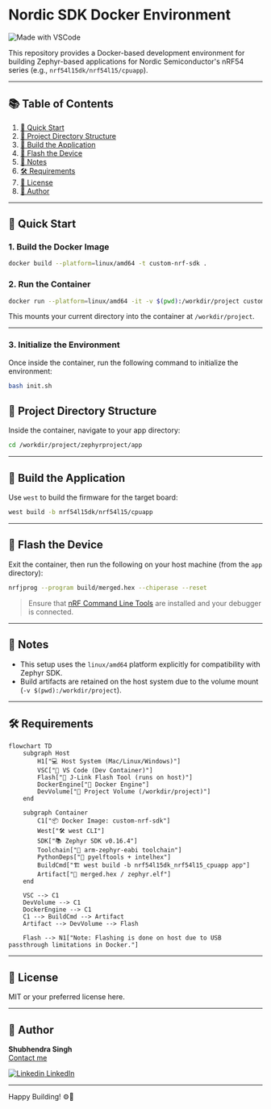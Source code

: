 # Nordic SDK Docker Environment
![Made with VSCode](https://img.shields.io/badge/Made%20with-VSCode-1f425f.svg)

This repository provides a Docker-based development environment for building Zephyr-based applications for Nordic Semiconductor's nRF54 series (e.g., `nrf54l15dk/nrf54l15/cpuapp`).

---

## 📚 Table of Contents

1. [🚀 Quick Start](#-quick-start)
2. [📁 Project Directory Structure](#-project-directory-structure)
3. [🔧 Build the Application](#-build-the-application)
4. [🔌 Flash the Device](#-flash-the-device)
5. [📎 Notes](#-notes)
6. [🛠 Requirements](#-requirements)
7. [🧾 License](#-license)
8. [👤 Author](#-author)

---

## 🚀 Quick Start

### 1. Build the Docker Image

```bash
docker build --platform=linux/amd64 -t custom-nrf-sdk .
```

### 2. Run the Container

```bash
docker run --platform=linux/amd64 -it -v $(pwd):/workdir/project custom-nrf-sdk
```

This mounts your current directory into the container at `/workdir/project`.

---

### 3. Initialize the Environment
Once inside the container, run the following command to initialize the environment:
```bash
bash init.sh
```

## 📁 Project Directory Structure

Inside the container, navigate to your app directory:

```bash
cd /workdir/project/zephyrproject/app
```

---

## 🔧 Build the Application

Use `west` to build the firmware for the target board:

```bash
west build -b nrf54l15dk/nrf54l15/cpuapp
```

---

## 🔌 Flash the Device

Exit the container, then run the following on your host machine (from the `app` directory):

```bash
nrfjprog --program build/merged.hex --chiperase --reset
```

> Ensure that [nRF Command Line Tools](https://www.nordicsemi.com/Products/Development-tools/nRF-Command-Line-Tools) are installed and your debugger is connected.

---

## 📎 Notes

- This setup uses the `linux/amd64` platform explicitly for compatibility with Zephyr SDK.
- Build artifacts are retained on the host system due to the volume mount (`-v $(pwd):/workdir/project`).

---

## 🛠 Requirements

```mermaid
flowchart TD
    subgraph Host
        H1["💻 Host System (Mac/Linux/Windows)"]
        VSC["🧠 VS Code (Dev Container)"]
        Flash["🔌 J-Link Flash Tool (runs on host)"]
        DockerEngine["🐳 Docker Engine"]
        DevVolume["💾 Project Volume (/workdir/project)"]
    end

    subgraph Container
        C1["📦 Docker Image: custom-nrf-sdk"]
        West["🛠️ west CLI"]
        SDK["📚 Zephyr SDK v0.16.4"]
        Toolchain["🔧 arm-zephyr-eabi toolchain"]
        PythonDeps["🐍 pyelftools + intelhex"]
        BuildCmd["🏗️ west build -b nrf54l15dk_nrf54l15_cpuapp app"]
        Artifact["📄 merged.hex / zephyr.elf"]
    end

    VSC --> C1
    DevVolume --> C1
    DockerEngine --> C1
    C1 --> BuildCmd --> Artifact
    Artifact --> DevVolume --> Flash

    Flash --> N1["Note: Flashing is done on host due to USB passthrough limitations in Docker."]
```

---

## 🧾 License

MIT or your preferred license here.

---

## 👤 Author

**Shubhendra Singh**  
[Contact me](mailto:shubhendra.singh@wheelseye.com)
&nbsp;

[![Linkedin](https://i.sstatic.net/gVE0j.png) LinkedIn](https://www.linkedin.com/in/shubhendra-pratap-singh-123504180/)

---

Happy Building! ⚙️🧠
